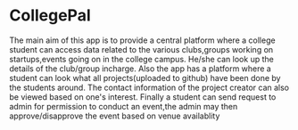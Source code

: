 # CollegePal

The main aim of this app is to provide a central platform where a college student can access data related to the various clubs,groups working on startups,events going on in the college campus.
He/she can look up the details of the club/group incharge.
Also the app has a platform where a student can look what all projects(uploaded to github) have been done by the students around. The contact information of the project creator can also be viewed based on one's interest.
Finally a student can send request to admin for permission to conduct an event,the admin may then approve/disapprove the event based on venue availablity
